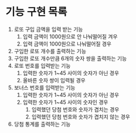 # 기능 구현 목록

1. 로또 구입 금액을 입력 받는 기능
    1. 입력 금액이 1000원으로 안 나눠떨어질 겨우
    2. 입력 금액이 1000원으로 나눠떨어질 경우
 2. 구입한 로또 개수를 출력하는 기능
 3. 구입한 로또 개수만큼 6개의 숫자 쌍을 출력하는 기능
 4. 로또 번호를 입력받는 기능
    1. 입력한 숫자가 1~45 사이의 숫자가 아닌 경우
    2. 올바른 숫자 쌍이 입력될 경우
 5. 보너스 번호를 입력받는 기능
    1. 입력한 숫자가 1~45 사이의 숫자가 아닌 경우
    2. 입력한 숫자가 1~45 사이의 숫자인 경우
       1. 입력했던 당첨 번호와 숫자가 겹치는 경우
       2. 입력했던 당첨 번호와 숫자가 겹치지 않는 경우
 6. 당첨 통계를 출력하는 기능
